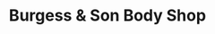 ---
title: "Burgess & Son Body Shop"
url: /jefferson/burgess-and-son-body-shop/
shop: car repair
---